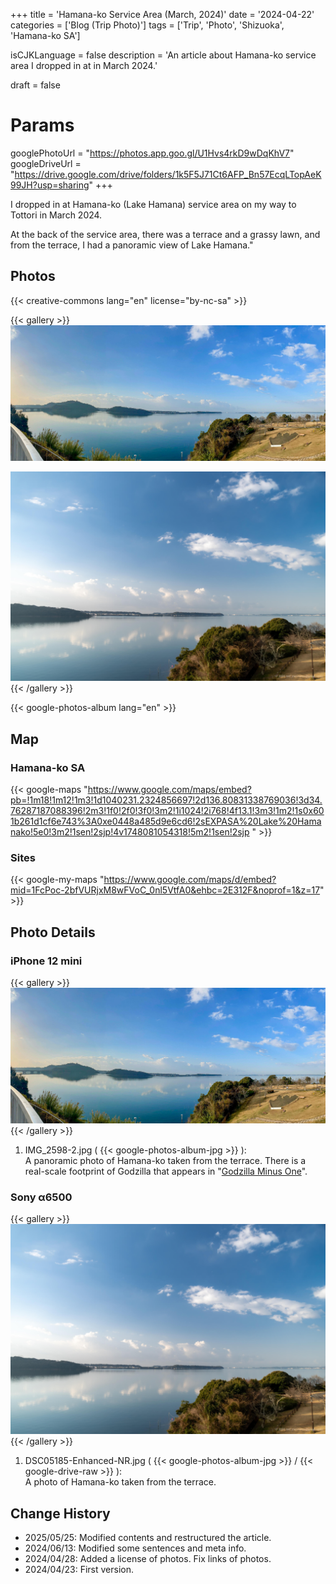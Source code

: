 +++
title = 'Hamana-ko Service Area (March, 2024)'
date = '2024-04-22'
categories = ['Blog (Trip Photo)']
tags = ['Trip', 'Photo', 'Shizuoka', 'Hamana-ko SA']

isCJKLanguage = false
description = 'An article about Hamana-ko service area I dropped in at in March 2024.'

draft = false

# Params
googlePhotoUrl = "https://photos.app.goo.gl/U1Hvs4rkD9wDqKhV7"
googleDriveUrl = "https://drive.google.com/drive/folders/1k5F5J71Ct6AFP_Bn57EcqLTopAeK99JH?usp=sharing"
+++


I dropped in at Hamana-ko (Lake Hamana) service area on my way to Tottori in
March 2024.

At the back of the service area, there was a terrace and a grassy lawn, and
from the terrace, I had a panoramic view of Lake Hamana."


## Photos

{{< creative-commons lang="en" license="by-nc-sa" >}}

{{< gallery >}}
  <img src="IMG_2598-2.jpg" alt="IMG_2598-2.jpg" class="grid-w60" />

  <img src="DSC05185-Enhanced-NR.jpg" alt="DSC05185-Enhanced-NR.jpg" class="grid-w40" />
{{< /gallery >}}

{{< google-photos-album lang="en" >}}


## Map

### Hamana-ko SA

{{< google-maps "https://www.google.com/maps/embed?pb=!1m18!1m12!1m3!1d1040231.2324856697!2d136.80831338769036!3d34.76287187088396!2m3!1f0!2f0!3f0!3m2!1i1024!2i768!4f13.1!3m3!1m2!1s0x601b261d1cf6e743%3A0xe0448a485d9e6cd6!2sEXPASA%20Lake%20Hamanako!5e0!3m2!1sen!2sjp!4v1748081054318!5m2!1sen!2sjp " >}}


### Sites

{{< google-my-maps "https://www.google.com/maps/d/embed?mid=1FcPoc-2bfVURjxM8wFVoC_0nl5VtfA0&ehbc=2E312F&noprof=1&z=17" >}}


## Photo Details

### iPhone 12 mini

{{< gallery >}}
  <img src="IMG_2598-2.jpg" alt="IMG_2598-2.jpg" class="grid-w60" />
{{< /gallery >}}

1. IMG\_2598-2.jpg ( {{< google-photos-album-jpg >}} ):  
    A panoramic photo of Hamana-ko taken from the terrace. There is a
    real-scale footprint of Godzilla that appears in
    "[Godzilla Minus One](https://en.wikipedia.org/wiki/Godzilla_Minus_One)".


### Sony α6500

{{< gallery >}}
  <img src="DSC05185-Enhanced-NR.jpg" alt="DSC05185-Enhanced-NR.jpg" class="grid-w40" />
{{< /gallery >}}

1. DSC05185-Enhanced-NR.jpg ( {{< google-photos-album-jpg >}} / {{< google-drive-raw >}} ):  
    A photo of Hamana-ko taken from the terrace.


## Change History

- 2025/05/25: Modified contents and restructured the article.
- 2024/06/13: Modified some sentences and meta info.
- 2024/04/28: Added a license of photos. Fix links of photos.
- 2024/04/23: First version.

